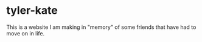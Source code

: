 # tyler-kate
This is a website I am making in "memory" of some friends that have had to move on in life.
